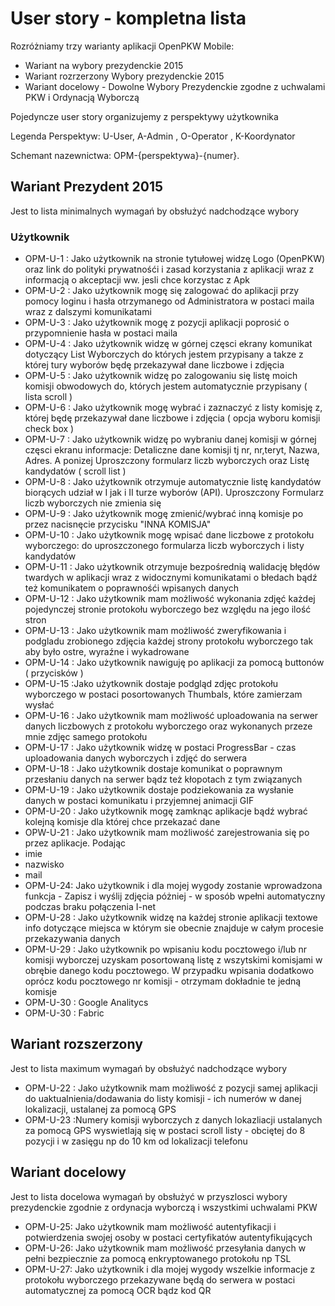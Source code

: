 # User story - kompletna lista 
Rozróżniamy trzy warianty aplikacji OpenPKW Mobile:

 * Wariant na wybory prezydenckie 2015
 * Wariant rozrzerzony  Wybory prezydenckie 2015
 * Wariant docelowy - Dowolne Wybory Prezydenckie zgodne z uchwalami PKW i Ordynacją Wyborczą 


Pojedyncze user story organizujemy z perspektywy użytkownika 

Legenda Perspektyw: U-User, A-Admin , O-Operator , K-Koordynator

Schemant nazewnictwa: OPM-{perspektywa}-{numer}. 


## Wariant Prezydent 2015 
Jest to lista minimalnych wymagań by obsłużyć nadchodzące wybory

### Użytkownik 

* OPM-U-1 : Jako użytkownik na stronie tytułowej widzę Logo (OpenPKW) oraz link do polityki prywatnośći i zasad korzystania z aplikacji wraz z informacją o akceptacji ww. jesli chce korzystac z Apk 
* OPM-U-2 : Jako użytkownik mogę się zalogować do aplikacji przy pomocy loginu i hasła otrzymanego od Administratora w postaci maila wraz z dalszymi komunikatami
* OPM-U-3 : Jako użytkownik mogę z pozycji aplikacji poprosić o przypomnienie hasła w postaci maila
*  OPM-U-4 : Jako użytkownik widzę w górnej częsci ekrany komunikat dotyczący List Wyborczych do których jestem przypisany  a takze z której tury wyborów będę przekazywał dane liczbowe i zdjęcia 
* OPM-U-5 : Jako użytkownik widzę po zalogowaniu się listę moich komisji obwodowych do, których jestem automatycznie przypisany ( lista scroll )
* OPM-U-6 : Jako użytkownik mogę wybrać i zaznaczyć z listy komisję z, której będę przekazywał dane liczbowe i zdjęcia ( opcja wyboru komisji check box )
*  OPM-U-7 : Jako użytkownik widzę po wybraniu danej komisji w górnej częsci ekranu informacje: Detaliczne dane komisji tj nr, nr,teryt, Nazwa, Adres. A ponizej Uproszczony formularz liczb wyborczych oraz Listę kandydatów ( scroll list )
* OPM-U-8 : Jako użytkownik otrzymuje automatycznie listę kandydatów biorących udział w I jak i II turze wyborów (API). Uproszczony Formularz liczb wyborczych nie zmienia się
* OPM-U-9 : Jako użytkownik mogę zmienić/wybrać inną komisje po przez nacisnęcie przycisku "INNA KOMISJA"
* OPM-U-10 : Jako użytkownik mogę wpisać dane liczbowe z protokołu wyborczego: do uproszczonego formularza liczb wyborczych i listy kandydatów
* OPM-U-11 :  Jako użytkownik otrzymuje bezpośrednią walidację błędów twardych w aplikacji wraz z widocznymi komunikatami o błedach bądź też komunikatem o poprawnośći wpisanych danych
* OPM-U-12 :  Jako użytkownik mam możliwość wykonania zdjęć każdej pojedynczej stronie protokołu wyborczego bez względu na jego ilość stron
* OPM-U-13 :  Jako użytkownik mam możliwość zweryfikowania i podgladu zrobionego zdjęcia każdej strony protokołu wyborczego tak aby było ostre, wyraźne i wykadrowane
* OPM-U-14 : Jako użytkownik nawiguję po aplikacji za pomocą buttonów ( przycisków )
* OPM-U-15 :Jako użytkownik dostaje podgląd zdjęc protokołu wyborczego w postaci posortowanych Thumbals, które zamierzam wysłać
* OPM-U-16 : Jako użytkownik mam możliwość uploadowania na serwer danych liczbowych z protokołu wyborczego oraz wykonanych przeze mnie zdjęc samego protokołu
* OPM-U-17 : Jako użytkownik widzę w postaci ProgressBar - czas uploadowania danych wyborczych i zdjęć do serwera 
* OPM-U-18 : Jako użytkownik dostaje komunikat o poprawnym przesłaniu danych na serwer bądz też kłopotach z tym związanych
*  OPM-U-19 : Jako użytkownik dostaje podziekowania za wysłanie danych w postaci komunikatu i przyjemnej animacji GIF
* OPM-U-20 : Jako użytkownik mogę zamknąc aplikacje bądź wybrać kolejną komisje dla której chce przekazać dane
* OPW-U-21 : Jako użytkownik mam możliwość zarejestrowania się po przez aplikacje.  Podając
 * imie
 * nazwisko
 * mail
*  OPM-U-24: Jako użytkownik i dla mojej wygody zostanie wprowadzona funkcja - Zapisz i wyślij zdjęcia  póżniej - w sposób wpełni automatyczny podczas braku połączenia I-net
* OPM-U-28 : Jako użytkownik widzę na każdej stronie aplikacji textowe info dotyczące miejsca w którym sie obecnie znajduje w całym procesie przekazywania danych
* OPM-U-29 : Jako użytkownik po wpisaniu kodu pocztowego i/lub nr komisji wyborczej uzyskam posortowaną listę z wszytskimi komisjami w obrębie danego kodu pocztowego. W przypadku wpisania dodatkowo oprócz kodu pocztowego nr komisji - otrzymam dokładnie te jedną komisje
* OPM-U-30 : Google Analitycs
* OPM-U-30 : Fabric

## Wariant rozszerzony
Jest to lista maximum wymagań by obsłużyć nadchodzące wybory

* OPM-U-22 : Jako użytkownik mam możliwość z pozycji samej aplikacji do uaktualnienia/dodawania do listy komisji - ich numerów w danej lokalizacji, ustalanej za pomocą GPS 
* OPM-U-23 :Numery komisji wyborczych z danych lokazliacji ustalanych za pomocą GPS wyswietlają się w postaci scroll listy - obciętej do 8 pozycji i w zasięgu np do 10 km od lokalizacji telefonu 


## Wariant docelowy
Jest to lista docelowa wymagań by obsłużyć  w  przyszlosci wybory prezydenckie zgodnie z ordynacja wyborczą i wszystkimi uchwalami PKW
* OPM-U-25: Jako użytkownik mam możliwość autentyfikacji i potwierdzenia swojej osoby w postaci certyfikatów autentyfikujących
* OPM-U-26: Jako użytkownik mam możliwość przesyłania danych w pełni bezpiecznie za pomocą enkryptowanego protokołu np TSL
* OPM-U-27: Jako użytkownik i dla mojej wygody wszelkie informacje z protokołu wyborczego przekazywane będą do serwera w postaci automatycznej za pomocą OCR bądz kod QR
